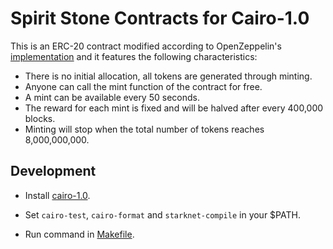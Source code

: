 # Spirit Stone Contracts for Cairo-1.0
This is an ERC-20 contract modified according to OpenZeppelin's [implementation](https://github.com/OpenZeppelin/cairo-contracts/blob/cairo-1/src/openzeppelin/token/erc20.cairo) and it features the following characteristics:

-  There is no initial allocation, all tokens are generated through minting.
-  Anyone can call the mint function of the contract for free.
-  A mint can be available every 50 seconds.
-  The reward for each mint is fixed and will be halved after every 400,000 blocks.
-  Minting will stop when the total number of tokens reaches 8,000,000,000.

## Development

- Install [cairo-1.0](https://github.com/starkware-libs/cairo).

- Set `cairo-test`, `cairo-format` and `starknet-compile` in your $PATH.

- Run command in [Makefile](https://github.com/ccoincash/spirit_stone/blob/master/Makefile).